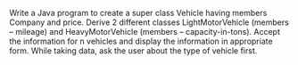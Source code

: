 Write a Java program to create a super class Vehicle having members Company and price.
Derive 2 different classes LightMotorVehicle (members – mileage) and HeavyMotorVehicle
(members – capacity-in-tons). Accept the information for n vehicles and display the information
in appropriate form. While taking data, ask the user about the type of vehicle first.
